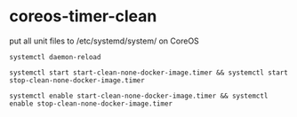 # coreos-timer-clean

put all unit files to /etc/systemd/system/ on CoreOS

```
systemctl daemon-reload 

systemctl start start-clean-none-docker-image.timer && systemctl start stop-clean-none-docker-image.timer

systemctl enable start-clean-none-docker-image.timer && systemctl enable stop-clean-none-docker-image.timer 
```